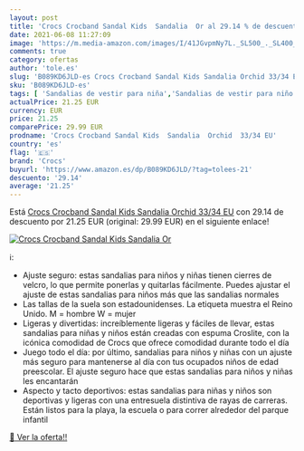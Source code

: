 ```yaml
---
layout: post
title: 'Crocs Crocband Sandal Kids  Sandalia  Or al 29.14 % de descuento'
date: 2021-06-08 11:27:09
image: 'https://m.media-amazon.com/images/I/41JGvpmNy7L._SL500_._SL400_.jpg'
comments: true
category: ofertas
author: 'tole.es'
slug: 'B089KD6JLD-es Crocs Crocband Sandal Kids Sandalia Orchid 33/34 EU'
sku: 'B089KD6JLD-es'
tags: [ 'Sandalias de vestir para niña','Sandalias de vestir para niño','Zapatos','Zapatos para niñas pequeñas','Zapatos para niños pequeños','Zapatos y complementos','crocs','sandalia', ]
actualPrice: 21.25 EUR
currency: EUR
price: 21.25
comparePrice: 29.99 EUR
prodname: 'Crocs Crocband Sandal Kids  Sandalia  Orchid  33/34 EU'
country: 'es'
flag: '🇪🇸'
brand: 'Crocs'
buyurl: 'https://www.amazon.es/dp/B089KD6JLD/?tag=tolees-21'
descuento: '29.14'
average: '21.25'
---
```


Está [Crocs Crocband Sandal Kids  Sandalia  Orchid  33/34 EU](https://www.amazon.es/dp/B089KD6JLD/?tag=tolees-21) con 29.14 de descuento por 21.25 EUR (original: 29.99 EUR) en el siguiente enlace!

[![Crocs Crocband Sandal Kids  Sandalia  Or](https://m.media-amazon.com/images/I/41JGvpmNy7L._SL500_._SL400_.jpg)](https://www.amazon.es/dp/B089KD6JLD/?tag=tolees-21)

ℹ️:

- Ajuste seguro: estas sandalias para niños y niñas tienen cierres de velcro, lo que permite ponerlas y quitarlas fácilmente. Puedes ajustar el ajuste de estas sandalias para niños más que las sandalias normales
- Las tallas de la suela son estadounidenses. La etiqueta muestra el Reino Unido. M = hombre W = mujer
- Ligeras y divertidas: increíblemente ligeras y fáciles de llevar, estas sandalias para niñas y niños están creadas con espuma Croslite, con la icónica comodidad de Crocs que ofrece comodidad durante todo el día
- Juego todo el día: por último, sandalias para niños y niñas con un ajuste más seguro para mantenerse al día con tus ocupados niños de edad preescolar. El ajuste seguro hace que estas sandalias para niños y niñas les encantarán
- Aspecto y tacto deportivos: estas sandalias para niñas y niños son deportivas y ligeras con una entresuela distintiva de rayas de carreras. Están listos para la playa, la escuela o para correr alrededor del parque infantil

[🛒 Ver la oferta!!](https://www.amazon.es/dp/B089KD6JLD/?tag=tolees-21)
